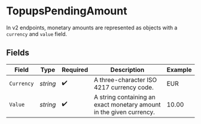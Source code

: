 # TopupsPendingAmount

In v2 endpoints, monetary amounts are represented as objects with a `currency` and `value` field.


## Fields

| Field                                                               | Type                                                                | Required                                                            | Description                                                         | Example                                                             |
| ------------------------------------------------------------------- | ------------------------------------------------------------------- | ------------------------------------------------------------------- | ------------------------------------------------------------------- | ------------------------------------------------------------------- |
| `Currency`                                                          | *string*                                                            | :heavy_check_mark:                                                  | A three-character ISO 4217 currency code.                           | EUR                                                                 |
| `Value`                                                             | *string*                                                            | :heavy_check_mark:                                                  | A string containing an exact monetary amount in the given currency. | 10.00                                                               |